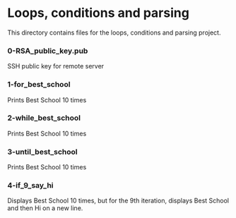 # Loops, conditions and parsing

This directory contains files for the loops, conditions and parsing project.

### 0-RSA_public_key.pub

SSH public key for remote server

### 1-for_best_school

Prints Best School 10 times

### 2-while_best_school

Prints Best School 10 times

### 3-until_best_school

Prints Best School 10 times

### 4-if_9_say_hi

Displays Best School 10 times, but for the 9th iteration, displays Best School and then Hi on a new line.

